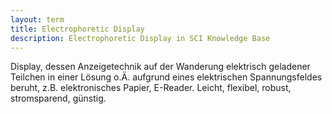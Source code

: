 ```yaml
---
layout: term
title: Electrophoretic Display
description: Electrophoretic Display in SCI Knowledge Base
---
```


Display, dessen Anzeigetechnik auf der Wanderung elektrisch geladener Teilchen in einer Lösung o.Ä. aufgrund eines elektrischen Spannungsfeldes beruht, z.B. elektronisches Papier, E-Reader. Leicht, flexibel, robust, stromsparend, günstig.